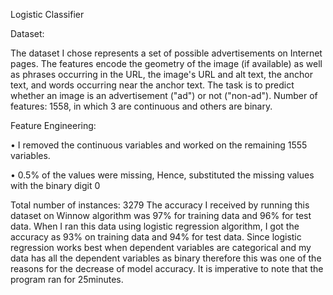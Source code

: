 Logistic Classifier

Dataset: 

The dataset I chose represents a set of possible advertisements on Internet pages. The features encode the geometry of the image (if available) as well as phrases occurring in the URL, the image's URL and alt text, the anchor text, and words occurring near the anchor text. 
The task is to predict whether an image is an advertisement ("ad") or not ("non-ad").
Number of features: 1558, in which 3 are continuous and others are binary.

Feature Engineering: 

•	I removed the continuous variables and worked on the remaining 1555 variables.

•	0.5% of the values were missing, Hence, substituted the missing values with the binary digit 0

Total number of instances: 3279 
The accuracy I received by running this dataset on Winnow algorithm was 97% for training data and 96% for test data.
When I ran this data using logistic regression algorithm, I got the accuracy as 93% on training data and 94% for test data. Since logistic regression works best when dependent variables are categorical and my data has all the dependent variables as binary therefore this was one of the reasons for the decrease of model accuracy. 
It is imperative to note that the program ran for 25minutes.
